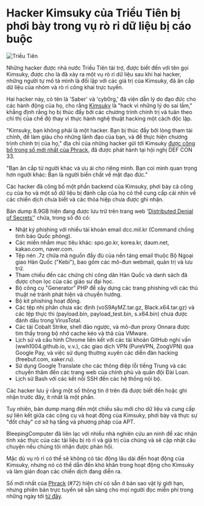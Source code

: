 # Hacker Kimsuky của Triều Tiên bị phơi bày trong vụ rò rỉ dữ liệu bị cáo buộc

![Triều Tiên](https://www.bleepstatic.com/content/hl-images/2023/11/10/North_Korean_hackers_headpic.jpg)

Những hacker được nhà nước Triều Tiên tài trợ, được biết đến với tên gọi Kimsuky, được cho là đã xảy ra một vụ rò rỉ dữ liệu sau khi hai hacker, những người tự mô tả mình là đối lập với các giá trị của Kimsuky, đã ăn cắp dữ liệu của nhóm và rò rỉ công khai trực tuyến.

Hai hacker này, có tên là 'Saber' và 'cyb0rg,' đã viện dẫn lý do đạo đức cho các hành động của họ, cho rằng [Kimsuky](https://www.bleepingcomputer.com/tag/kimsuky/) là "hack vì những lý do sai lầm," khẳng định rằng họ bị thúc đẩy bởi các chương trình chính trị và tuân theo chỉ thị của chế độ thay vì thực hành nghệ thuật hacking một cách độc lập.

"Kimsuky, bạn không phải là một hacker. Bạn bị thúc đẩy bởi lòng tham tài chính, để làm giàu cho những lãnh đạo của bạn, và để thực hiện chương trình chính trị của họ," địa chỉ của những hacker gửi tới Kimsuky [được công bố trong số mới nhất của Phrack](https://data.ddosecrets.com/APT%20Down%20-%20The%20North%20Korea%20Files/phrack-apt-down-the-north-korea-files.pdf), đã được phát hành tại hội nghị DEF CON 33.

"Bạn ăn cắp từ người khác và ưu ái cho riêng mình. Bạn coi mình quan trọng hơn người khác: Bạn là người biến chất về mặt đạo đức."

Các hacker đã công bố một phần backend của Kimsuky, phơi bày cả công cụ của họ và một số dữ liệu bị đánh cắp của họ có thể cung cấp cái nhìn về các chiến dịch chưa biết và các thỏa hiệp chưa được ghi nhận.

Bản dump 8.9GB hiện đang được lưu trữ trên trang web '[Distributed Denial of Secrets'](https://ddosecrets.com/article/apt-down-the-north-korea-files)' chứa, trong số đó có:

* Nhật ký phishing với nhiều tài khoản email dcc.mil.kr (Command chống tình báo Quốc phòng).
* Các miền nhắm mục tiêu khác: spo.go.kr, korea.kr, daum.net, kakao.com, naver.com.
* Tệp nén .7z chứa mã nguồn đầy đủ của nền tảng email thuộc Bộ Ngoại giao Hàn Quốc ("Kebi"), bao gồm các mô-đun webmail, quản trị và lưu trữ.
* Tham chiếu đến các chứng chỉ công dân Hàn Quốc và danh sách đã được chọn lọc của các giáo sư đại học.
* Bộ công cụ "Generator" PHP để xây dựng các trang phishing với các thủ thuật né tránh phát hiện và chuyển hướng.
* Bộ kit phishing hoạt động.
* Các tệp nhị phân chưa xác định (voS9AyMZ.tar.gz, Black.x64.tar.gz) và các tệp thực thi (payload.bin, payload\_test.bin, s.x64.bin) chưa được đánh dấu trong VirusTotal.
* Các tải Cobalt Strike, shell đảo ngược, và mô-đun proxy Onnara được tìm thấy trong bộ nhớ cache kéo và thả của VMware.
* Lịch sử và cấu hình Chrome liên kết với các tài khoản GitHub nghi vấn (wwh1004.github.io, v.v.), các giao dịch VPN (PureVPN, ZoogVPN) qua Google Pay, và việc sử dụng thường xuyên các diễn đàn hacking (freebuf.com, xaker.ru).
* Sử dụng Google Translate cho các thông điệp lỗi tiếng Trung và các chuyến thăm đến các trang web của chính phủ và quân đội Đài Loan.
* Lịch sử Bash với các kết nối SSH đến các hệ thống nội bộ.

Các hacker lưu ý rằng một số thông tin ở trên đã được biết đến hoặc ghi nhận trước đây, ít nhất là một phần.

Tuy nhiên, bản dump mang đến một chiều sâu mới cho dữ liệu và cung cấp sự liên kết giữa các công cụ và hoạt động của Kimsuky, phơi bày và thực sự "đốt cháy" cơ sở hạ tầng và phương pháp của APT.

BleepingComputer đã liên lạc với nhiều nhà nghiên cứu an ninh để xác nhận tính xác thực của các tài liệu bị rò rỉ và giá trị của chúng và sẽ cập nhật câu chuyện nếu chúng tôi nhận được phản hồi.

Mặc dù vụ rò rỉ có thể sẽ không có tác động lâu dài đến hoạt động của Kimsuky, nhưng nó có thể dẫn đến khó khăn trong hoạt động cho Kimsuky và làm gián đoạn các chiến dịch đang diễn ra.

Số mới nhất của [Phrack](https://www.bleepingcomputer.com/news/security/phrack-hacker-zine-publishes-new-edition-after-three-years/) (#72) hiện chỉ có sẵn ở bản sao vật lý giới hạn, nhưng phiên bản trực tuyến sẽ sẵn sàng cho mọi người đọc miễn phí trong những ngày tới [từ đây](https://phrack.org/).